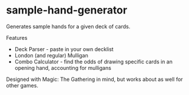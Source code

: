 # sample-hand-generator
Generates sample hands for a given deck of cards.

Features
- Deck Parser - paste in your own decklist
- London (and regular) Mulligan
- Combo Calculator - find the odds of drawing specific cards in an opening hand, accounting for mulligans

Designed with Magic: The Gathering in mind, but works about as well for other games.
